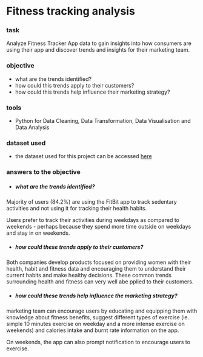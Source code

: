 # Fitness tracking analysis

### task
Analyze Fitness Tracker App data to gain insights into how consumers are using their app and discover trends and insights for their marketing team.

### objective
- what are the trends identified?
- how could this trends apply to their customers?
- how could this trends help influence their marketing strategy?

### tools
- Python for Data Cleaning, Data Transformation, Data Visualisation and Data Analysis

### dataset used
- the dataset used for this project can be accessed [here](https://www.kaggle.com/datasets/arashnic/fitbit)

### answers to the objective
- ##### what are the trends identified?

Majority of users (84.2%) are using the FitBit app to track sedentary activities and not using it for tracking their health habits.

Users prefer to track their activities during weekdays as compared to weekends - perhaps because they spend more time outside on weekdays and stay in on weekends.

- ##### how could these trends apply to their customers?

Both companies develop products focused on providing women with their health, habit and fitness data and encouraging them to understand their current habits and make healthy decisions. These common trends surrounding health and fitness can very well abe pplied to their customers.
- ##### how could these trends help influence the marketing strategy?

marketing team can encourage users by educating and equipping them with knowledge about fitness benefits, suggest different types of exercise (ie. simple 10 minutes exercise on weekday and a more intense exercise on weekends) and calories intake and burnt rate information on the app.

On weekends, the app can also prompt notification to encourage users to exercise.
